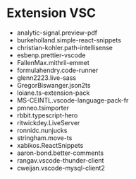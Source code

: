 # Extension VSC

- analytic-signal.preview-pdf
- burkeholland.simple-react-snippets
- christian-kohler.path-intellisense
- esbenp.prettier-vscode
- FallenMax.mithril-emmet
- formulahendry.code-runner
- glenn2223.live-sass
- GregorBiswanger.json2ts
- loiane.ts-extension-pack
- MS-CEINTL.vscode-language-pack-fr
- pmneo.tsimporter
- rbbit.typescript-hero
- ritwickdey.LiveServer
- ronnidc.nunjucks
- stringham.move-ts
- xabikos.ReactSnippets
- aaron-bond.better-comments
- rangav.vscode-thunder-client
- cweijan.vscode-mysql-client2